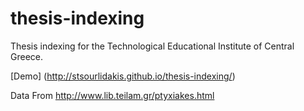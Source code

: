 # thesis-indexing
Thesis indexing for the Technological Educational Institute of Central Greece.

[Demo] (http://stsourlidakis.github.io/thesis-indexing/)

Data From http://www.lib.teilam.gr/ptyxiakes.html
